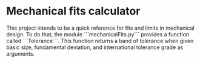 # Mechanical fits calculator 

This project intends to be a quick reference for fits and limits in mechanical design. To do that, the module ´´´mechanicalFits.py´´´ provides a function called ´´´Tolerance´´´. This function returns a band of tolerance when given basic size, fundamental deviation, and international tolerance grade as arguments. 
